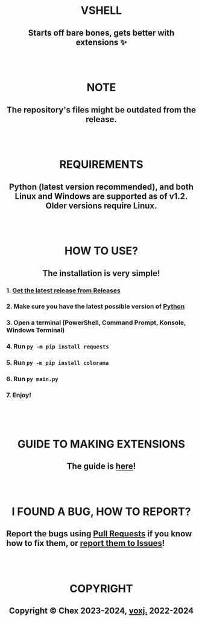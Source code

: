 <h1 align="center">VSHELL</h1>
<h2 align="center">Starts off bare bones, gets better with extensions ✨</h2>
<br><br>
<h1 align='center'>NOTE</h1>
<h2 align='center'>The repository's files might be outdated from the release.</h2>
<br><br>
<h1 align='center'>REQUIREMENTS</h1>
<h2 align='center'>Python (latest version recommended), and both Linux and Windows are supported as of v1.2. Older versions require Linux.</h2>
<br><br>
<h1 align='center'>HOW TO USE?</h1>
<h2 align='center'>The installation is very simple!</h2>
<h3>1. <a href='https://github.com/voxj/vShell/releases/'>Get the latest release from Releases</a></h3>
<h3>2. Make sure you have the latest possible version of <a href='https://python.org'>Python</a></h3>
<h3>3. Open a terminal (PowerShell, Command Prompt, Konsole, Windows Terminal)</h3>
<h3>4. Run <code>py -m pip install requests</code></h3>
<h3>5. Run <code>py -m pip install colorama</code></h3>
<h3>6. Run <code>py main.py</code></h3>
<h3>7. Enjoy!</h3>
<h2></h2>
<br><br>
<h1 align='center'>GUIDE TO MAKING EXTENSIONS</h1>
<h2 align='center'>The guide is <a href='https://vshell-vxj.github.io/g'>here</a>!</h2>
<br><br>
<h1 align='center'>I FOUND A BUG, HOW TO REPORT?</h1>
<h2>Report the bugs using <a href='https://github.com/voxj/vShell/pulls'>Pull Requests</a> if you know how to fix them, or <a href='https://github.com/voxj/vShell/issues'>report them to Issues</a>!</h2>
<br><br>
<h1 align='center'>COPYRIGHT</h1>
<h2 align='center'>Copyright ©️ Chex 2023-2024, <a href='https://vxj.is-a.dev'>voxj.</a> 2022-2024</h2>
